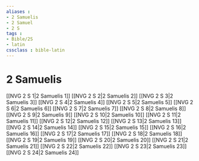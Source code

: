 ```yaml
---
aliases : 
- 2 Samuelis
- 2 Samuel
- 2 S
tags : 
- Bible/2S
- latin
cssclass : bible-latin
---
```


# 2 Samuelis

[[NVG 2 S 1|2 Samuelis 1]]
[[NVG 2 S 2|2 Samuelis 2]]
[[NVG 2 S 3|2 Samuelis 3]]
[[NVG 2 S 4|2 Samuelis 4]]
[[NVG 2 S 5|2 Samuelis 5]]
[[NVG 2 S 6|2 Samuelis 6]]
[[NVG 2 S 7|2 Samuelis 7]]
[[NVG 2 S 8|2 Samuelis 8]]
[[NVG 2 S 9|2 Samuelis 9]]
[[NVG 2 S 10|2 Samuelis 10]]
[[NVG 2 S 11|2 Samuelis 11]]
[[NVG 2 S 12|2 Samuelis 12]]
[[NVG 2 S 13|2 Samuelis 13]]
[[NVG 2 S 14|2 Samuelis 14]]
[[NVG 2 S 15|2 Samuelis 15]]
[[NVG 2 S 16|2 Samuelis 16]]
[[NVG 2 S 17|2 Samuelis 17]]
[[NVG 2 S 18|2 Samuelis 18]]
[[NVG 2 S 19|2 Samuelis 19]]
[[NVG 2 S 20|2 Samuelis 20]]
[[NVG 2 S 21|2 Samuelis 21]]
[[NVG 2 S 22|2 Samuelis 22]]
[[NVG 2 S 23|2 Samuelis 23]]
[[NVG 2 S 24|2 Samuelis 24]]
